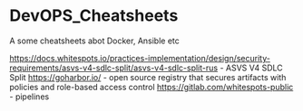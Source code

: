 # DevOPS_Cheatsheets
A some cheatsheets abot Docker, Ansible etc

https://docs.whitespots.io/practices-implementation/design/security-requirements/asvs-v4-sdlc-split/asvs-v4-sdlc-split-rus - ASVS V4 SDLC Split
https://goharbor.io/ - open source registry that secures artifacts with policies and role-based access control
https://gitlab.com/whitespots-public - pipelines
